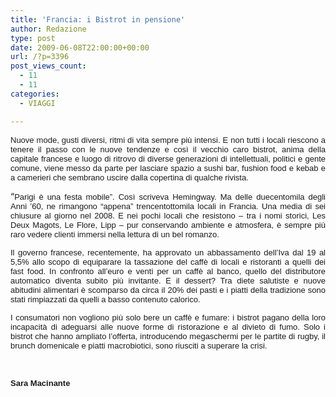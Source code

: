 ```yaml
---
title: 'Francia: i Bistrot in pensione'
author: Redazione
type: post
date: 2009-06-08T22:00:00+00:00
url: /?p=3396
post_views_count:
  - 11
  - 11
categories:
  - VIAGGI

---
```

<p style="margin&#45;bottom: 0cm; text&#45;align: justify; ">
  <font size="2"><font face="Tahoma, sans&#45;serif"><span>Nuove mode, gusti diversi, ritmi di vita sempre pi&ugrave; intensi. E non tutti i locali riescono a tenere il passo con le nuove tendenze e cos&igrave; il vecchio caro bistrot, anima della capitale francese e luogo di ritrovo di diverse generazioni di intellettuali, politici e gente comune, viene messo da parte per lasciare spazio a sushi bar, fushion food e kebab e a camerieri che sembrano uscire dalla copertina di qualche rivista.</span></font></font>
</p>

<p style="margin&#45;bottom: 0cm" align="justify">
  &ldquo;<font face="Tahoma, sans&#45;serif"><font size="2">Parigi &egrave; una festa mobile&rdquo;. Cos&igrave; scriveva Hemingway. Ma delle duecentomila degli Anni &#8217;60, ne rimangono &ldquo;appena&rdquo; trencentottomila locali in Francia. Una media di sei chiusure al giorno nel 2008. E nei pochi locali che resistono &ndash; tra i nomi storici, Les Deux Magots, Le Flore, Lipp &ndash; pur conservando ambiente e atmosfera, &egrave; sempre pi&ugrave; raro vedere clienti immersi nella lettura di un bel romanzo. </font></font>
</p>

<p style="margin&#45;bottom: 0cm" align="justify">
  <font face="Tahoma, sans&#45;serif"><font size="2">Il governo francese, recentemente, ha approvato un abbassamento dell&#8217;Iva dal 19 al 5,5% allo scopo di equiparare la tassazione del caff&egrave; di locali e ristoranti a quelli dei fast food. In confronto all&#8217;euro e venti per un caff&egrave; al banco, quello del distributore automatico diventa subito pi&ugrave; invitante. E il dessert? Tra diete salutiste e nuove abitudini alimentari &egrave; scomparso da circa il 20% dei pasti e i piatti della tradizione sono stati rimpiazzati da quelli a basso contenuto calorico.</font></font>
</p>

<p style="margin&#45;bottom: 0cm" align="justify">
  <font face="Tahoma, sans&#45;serif"><font size="2">I consumatori non vogliono pi&ugrave; solo bere un caff&egrave; e fumare: i bistrot pagano della loro incapacit&agrave; di adeguarsi alle nuove forme di ristorazione e al divieto di fumo. Solo i bistrot che hanno ampliato l&#8217;offerta, introducendo megaschermi per le partite di rugby, il brunch domenicale e piatti macrobiotici, sono riusciti a superare la crisi.</font></font>
</p>

<p style="margin&#45;bottom: 0cm" align="justify">
  &nbsp;
</p>

<p style="margin&#45;bottom: 0cm" align="justify">
  <font face="Tahoma, sans&#45;serif"><font size="2"><strong>Sara Macinante</strong></font></font>
</p>